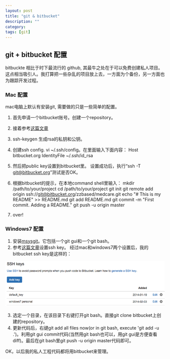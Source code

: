 ```yaml
---
layout: post
title: "git & bitbucket"
description: ""
category:
tags: [git]
---
```

## git + bitbucket 配置 ##

bitbuckte 相比于时下最流行的 github, 其最牛之处在于可以免费创建私人项目。这点相当吸引人。我打算把一些杂乱的项目放上去，一方面为个备份，另一方面也为跟踪开发过程。

### Mac 配置 ###
mac电脑上默认有安装git, 需要做的只是一些简单的配置。

1. 首先申请一个bitbucket账号。创建一个repository。
2. 接着参考[这篇文章](https://confluence.atlassian.com/display/BITBUCKET/Set+up+SSH+for+Git)
3. ssh-keygen 生成rsa的私钥和公钥。
4. 创建ssh config.
vi ~/.ssh/config。在里面输入下面内容：
Host bitbucket.org
 IdentityFile ~/.ssh/id_rsa
5. 然后把public key设置到bitbucket里。
    设置成功后，执行“ssh -T git@bitbucket.org”测试是否OK。
6. 根据bitbucket的提示，在本地command shell里输入：
mkdir /path/to/your/project
cd /path/to/your/project
git init
git remote add origin ssh://git@bitbucket.org/zzbased/medcare.git
echo "# This is my README" >> README.md
git add README.md
git commit -m "First commit. Adding a README."
git push -u origin master

7. over!

### Windows7 配置 ###
1. 安装[msysgit](http://code.google.com/p/msysgit/)。它包括一个git gui和一个git bash。
2. 参考[这篇文章](http://guganeshan.com/blog/setting-up-git-and-tortoisegit-with-bitbucket-step-by-step.html)设置ssh key。
经过mac和windows7两个设置后，我的bitbucket ssh key是这样的：

![bitbucket_ssh.png](https://raw.githubusercontent.com/zzbased/zzbased.github.com/master/_posts/images/bitbucket_ssh.png)

3. 选定一个目录，在该目录下右键打开git bash。直接git clone bitbucket上创建的repository。
4. 更新代码后，右键git add all files now(or in git bash, execute 'git add -u .')。利用git gui commit代码(当然用git bash也可以，用git gui是方便查看diff)。最后在git bash里git push -u origin master代码即可。


OK，以后我的私人工程代码都将用bitbucket来管理。
